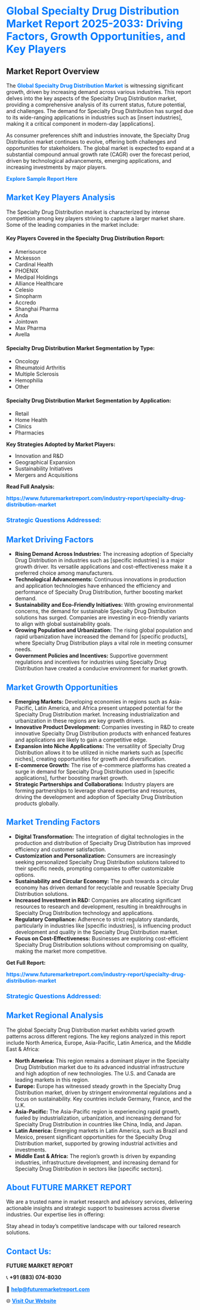 <h1 style="color: #007BFF;">Global Specialty Drug Distribution Market Report 2025-2033: Driving Factors, Growth Opportunities, and Key Players</h1>

<section id="overview">
<h2>Market Report Overview</h2>
<p>The <a href="https://www.futuremarketreport.com/industry-report/specialty-drug-distribution-market" style="color: #007BFF; text-decoration: none;"><strong>Global Specialty Drug Distribution Market</strong></a> is witnessing significant growth, driven by increasing demand across various industries. This report delves into the key aspects of the Specialty Drug Distribution market, providing a comprehensive analysis of its current status, future potential, and challenges. The demand for Specialty Drug Distribution has surged due to its wide-ranging applications in industries such as [insert industries], making it a critical component in modern-day [applications].</p>
<p>As consumer preferences shift and industries innovate, the Specialty Drug Distribution market continues to evolve, offering both challenges and opportunities for stakeholders. The global market is expected to expand at a substantial compound annual growth rate (CAGR) over the forecast period, driven by technological advancements, emerging applications, and increasing investments by major players.</p>
</section>

<section id="overview">
<p><a href="https://www.futuremarketreport.com/request-sample/reportId=109574" style="color: #007BFF; text-decoration: none;"><strong>Explore Sample Report Here</strong></a></p>
</section>

<section id="key-players">
<h2 style="color: #007BFF;">Market Key Players Analysis</h2>
<p>The Specialty Drug Distribution market is characterized by intense competition among key players striving to capture a larger market share. Some of the leading companies in the market include:</p>
<h4>Key Players Covered in the Specialty Drug Distribution Report:</h4>
<ul><li>Amerisource</li><li>Mckesson</li><li>Cardinal Health</li><li>PHOENIX</li><li>Medipal Holdings</li><li>Alliance Healthcare</li><li>Celesio</li><li>Sinopharm</li><li>Accredo</li><li>Shanghai Pharma</li><li>Anda</li><li>Jointown</li><li>Max Pharma</li><li>Avella</li></ul>
<h4>Specialty Drug Distribution Market Segmentation by Type:</h4>
<ul><li>Oncology</li><li>Rheumatoid Arthritis</li><li>Multiple Sclerosis</li><li>Hemophilia</li><li>Other</li></ul>

<h4>Specialty Drug Distribution Market Segmentation by Application:</h4>
<ul><li>Retail</li><li>Home Health</li><li>Clinics</li><li>Pharmacies</li></ul>
<p><strong>Key Strategies Adopted by Market Players:</strong></p>
<ul>
<li>Innovation and R&D</li>
<li>Geographical Expansion</li>
<li>Sustainability Initiatives</li>
<li>Mergers and Acquisitions</li>
</ul>
</section>

<section>
<p><strong>Read Full Analysis: </strong></p><a href="https://www.futuremarketreport.com/industry-report/specialty-drug-distribution-market" style="color: #007BFF; text-decoration: none;"><strong>https://www.futuremarketreport.com/industry-report/specialty-drug-distribution-market</strong></a>
<h3 style="color: #007BFF;">Strategic Questions Addressed:</h3>
</section>

<section id="driving-factors">
<h2 style="color: #007BFF;">Market Driving Factors</h2>
<ul>
<li><strong>Rising Demand Across Industries:</strong> The increasing adoption of Specialty Drug Distribution in industries such as [specific industries] is a major growth driver. Its versatile applications and cost-effectiveness make it a preferred choice among manufacturers.</li>
<li><strong>Technological Advancements:</strong> Continuous innovations in production and application technologies have enhanced the efficiency and performance of Specialty Drug Distribution, further boosting market demand.</li>
<li><strong>Sustainability and Eco-Friendly Initiatives:</strong> With growing environmental concerns, the demand for sustainable Specialty Drug Distribution solutions has surged. Companies are investing in eco-friendly variants to align with global sustainability goals.</li>
<li><strong>Growing Population and Urbanization:</strong> The rising global population and rapid urbanization have increased the demand for [specific products], where Specialty Drug Distribution plays a vital role in meeting consumer needs.</li>
<li><strong>Government Policies and Incentives:</strong> Supportive government regulations and incentives for industries using Specialty Drug Distribution have created a conducive environment for market growth.</li>
</ul>
</section>

<section id="growth-opportunities">
<h2 style="color: #007BFF;">Market Growth Opportunities</h2>
<ul>
<li><strong>Emerging Markets:</strong> Developing economies in regions such as Asia-Pacific, Latin America, and Africa present untapped potential for the Specialty Drug Distribution market. Increasing industrialization and urbanization in these regions are key growth drivers.</li>
<li><strong>Innovative Product Development:</strong> Companies investing in R&D to create innovative Specialty Drug Distribution products with enhanced features and applications are likely to gain a competitive edge.</li>
<li><strong>Expansion into Niche Applications:</strong> The versatility of Specialty Drug Distribution allows it to be utilized in niche markets such as [specific niches], creating opportunities for growth and diversification.</li>
<li><strong>E-commerce Growth:</strong> The rise of e-commerce platforms has created a surge in demand for Specialty Drug Distribution used in [specific applications], further boosting market growth.</li>
<li><strong>Strategic Partnerships and Collaborations:</strong> Industry players are forming partnerships to leverage shared expertise and resources, driving the development and adoption of Specialty Drug Distribution products globally.</li>
</ul>
</section>

<section id="trending-factors">
<h2 style="color: #007BFF;">Market Trending Factors</h2>
<ul>
<li><strong>Digital Transformation:</strong> The integration of digital technologies in the production and distribution of Specialty Drug Distribution has improved efficiency and customer satisfaction.</li>
<li><strong>Customization and Personalization:</strong> Consumers are increasingly seeking personalized Specialty Drug Distribution solutions tailored to their specific needs, prompting companies to offer customizable options.</li>
<li><strong>Sustainability and Circular Economy:</strong> The push towards a circular economy has driven demand for recyclable and reusable Specialty Drug Distribution solutions.</li>
<li><strong>Increased Investment in R&D:</strong> Companies are allocating significant resources to research and development, resulting in breakthroughs in Specialty Drug Distribution technology and applications.</li>
<li><strong>Regulatory Compliance:</strong> Adherence to strict regulatory standards, particularly in industries like [specific industries], is influencing product development and quality in the Specialty Drug Distribution market.</li>
<li><strong>Focus on Cost-Effectiveness:</strong> Businesses are exploring cost-efficient Specialty Drug Distribution solutions without compromising on quality, making the market more competitive.</li>
</ul>
</section>

<section>
<p><strong>Get Full Report: </strong></p><a href="https://www.futuremarketreport.com/industry-report/specialty-drug-distribution-market" style="color: #007BFF; text-decoration: none;"><strong>https://www.futuremarketreport.com/industry-report/specialty-drug-distribution-market</strong></a>
<h3 style="color: #007BFF;">Strategic Questions Addressed:</h3>
</section>


<section id="regional-analysis">
<h2 style="color: #007BFF;">Market Regional Analysis</h2>
<p>The global Specialty Drug Distribution market exhibits varied growth patterns across different regions. The key regions analyzed in this report include North America, Europe, Asia-Pacific, Latin America, and the Middle East & Africa:</p>
<ul>
<li><strong>North America:</strong> This region remains a dominant player in the Specialty Drug Distribution market due to its advanced industrial infrastructure and high adoption of new technologies. The U.S. and Canada are leading markets in this region.</li>
<li><strong>Europe:</strong> Europe has witnessed steady growth in the Specialty Drug Distribution market, driven by stringent environmental regulations and a focus on sustainability. Key countries include Germany, France, and the U.K.</li>
<li><strong>Asia-Pacific:</strong> The Asia-Pacific region is experiencing rapid growth, fueled by industrialization, urbanization, and increasing demand for Specialty Drug Distribution in countries like China, India, and Japan.</li>
<li><strong>Latin America:</strong> Emerging markets in Latin America, such as Brazil and Mexico, present significant opportunities for the Specialty Drug Distribution market, supported by growing industrial activities and investments.</li>
<li><strong>Middle East & Africa:</strong> The region’s growth is driven by expanding industries, infrastructure development, and increasing demand for Specialty Drug Distribution in sectors like [specific sectors].</li>
</ul>
</section>

<footer>
<h2 style="color: #007BFF;">About FUTURE MARKET REPORT</h2>
<p>We are a trusted name in market research and advisory services, delivering actionable insights and strategic support to businesses across diverse industries. Our expertise lies in offering:</p>

<p>Stay ahead in today’s competitive landscape with our tailored research solutions.</p>

<h2 style="color: #007BFF;">Contact Us:</h2>
<p><strong>FUTURE MARKET REPORT</strong></p>
<p>📞 <strong>+91 (883) 074-8030</strong></p>
<p>📧 <strong><a href="mailto:help@futuremarketreport.com" style="color: #007BFF;">help@futuremarketreport.com</a></strong></p>
<p>🌐 <strong><a href="https://www.futuremarketreport.com/" style="color: #007BFF;">Visit Our Website</a></strong></p>
</footer>